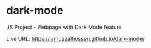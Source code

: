 # dark-mode
JS Project - Webpage with Dark Mode feature

Live URL: https://iamuzzalhossen.github.io/dark-mode/
